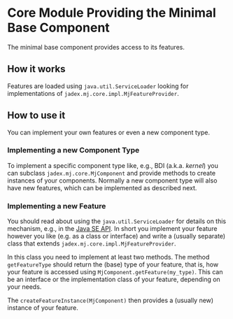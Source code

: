 # Core Module Providing the Minimal Base Component

The minimal base component provides access to its features.

## How it works

Features are loaded using `java.util.ServiceLoader`
looking for implementations of `jadex.mj.core.impl.MjFeatureProvider`.

## How to use it

You can implement your own features or even a new component type.

### Implementing a new Component Type

To implement a specific component type like, e.g., BDI (a.k.a. *kernel*)
you can subclass `jadex.mj.core.MjComponent` and provide methods
to create instances of your components. Normally a new component type
will also have new features, which can be implemented as described next.

### Implementing a new Feature

You should read about using the `java.util.ServiceLoader` for details on this mechanism,
e.g., in the [Java SE API](https://docs.oracle.com/en/java/javase/17/docs/api/java.base/java/util/ServiceLoader.html).
In short you implement your feature however you like (e.g. as a class or interface) and write
a (usually separate) class that extends `jadex.mj.core.impl.MjFeatureProvider`.

In this class you need to implement at least two methods. The method `getFeatureType` should return the
(base) type of your feature, that is, how your feature is accessed using `MjComponent.getFeature(my_type)`.
This can be an interface or the implementation class of your feature, depending on your needs.

The `createFeatureInstance(MjComponent)` then provides a (usually new) instance of your feature.